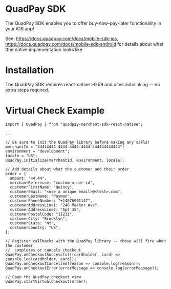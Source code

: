 QuadPay SDK
==============

The QuadPay SDK enables you to offer buy-now-pay-later functionality in your iOS app!

See: https://docs.quadpay.com/docs/mobile-sdk-ios, https://docs.quadpay.com/docs/mobile-sdk-android for details about what tthe native implementation looks like

Installation
============

The QuadPay SDK requires react-native >0.59 and uses autolinking -- no extra steps required.


Virtual Check Example
=======

```
import { QuadPay } from "quadpay-merchant-sdk-react-native";

...

// Be sure to init the QuadPay library before making any calls!
merchantId = "44444444-4444-4444-4444-444444444444";
environment = "development";
locale = "US";
QuadPay.initialize(merchantId, environment, locale);

// Add details about what the customer and their order
order = {
  amount: "44.44",
  merchantReference: "custom-order-id",
  customerFirstName: "Quincy",
  customerEmail: "<use a unique email>@<test>.com",
  customerLastName: "Payman",
  customerPhoneNumber: "+14076901147",
  customerAddressLine1: "240 Meeker Ave",
  customerAddressLine2: "Apt 35",
  customerPostalCode: "11211",
  customerCity: "Brooklyn",
  customerState: "NY",
  customerCountry: "US",
};

// Register callbacks with the QuadPay library -- these will fire when the customer
//  completes or cancels checkout
QuadPay.onCheckoutSuccessful((cardholder, card) => console.log(cardholder, card));
QuadPay.onCheckoutCancelled(reason => console.log(reason));
QuadPay.onCheckoutError(errorMessage => console.log(errorMessage));

// Open the QuadPay checkout view
QuadPay.startVirtualCheckout(order);

```